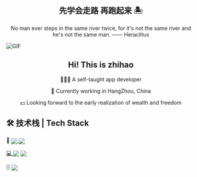 <h2 align="center">先学会走路 再跑起来 🏝</h2>

<p align="center">No man ever steps in the same river twice, for it's not the same river and he's not the same man.  —— Heraclitus</p>

<image src="https://pic4.zhimg.com/v2-da3853cc1f373e9af570b7a8fe372da7_r.gif" align="center" alt="GIF" />

<h2 align="center"> Hi! This is zhihao</h2>

<div align="center">

<p>🧑🏻‍💻 A self-taught app developer</p>

<p>🐼 Currently working in HangZhou, China</p>

<p>💵 Looking forward to the early realization of wealth and freedom</p>

</div>

## 🛠 技术栈 | Tech Stack

<div >

💬 <a href="https://developer.mozilla.org/zh-CN/docs/Web/JavaScript"><image src="https://img.shields.io/static/v1?label=JavaScript&message=HANDY&style=for-the-badge&labelColor=FFFFFF&logo=typescript&color=3178C6" align="center" />
<a href="https://www.typescriptlang.org/"><image src="https://img.shields.io/static/v1?label=TypeScript&message=HANDY&style=for-the-badge&labelColor=FFFFFF&logo=typescript&color=3178C6" align="center" />

</div>

<div >

💻 <a href="https://reactjs.org/"><image src="https://img.shields.io/static/v1?label=Web&message=handy&style=for-the-badge&labelColor=FFFFFF&logo=react&color=61DAFB" align="center" /></a>
<a href="https://react.dev/"><image src="https://img.shields.io/static/v1?label=React&message=handy&style=for-the-badge&labelColor=FFFFFF&logo=react&color=61DAFB" align="center" /></a>

</div>

<div >

🗄 <a href="https://www.mysql.com/"><image src="https://img.shields.io/static/v1?label=MySQL&message=Familiar&style=for-the-badge&labelColor=FFFFFF&logo=mysql&color=4479A1" align="center" /></a>

</div>

